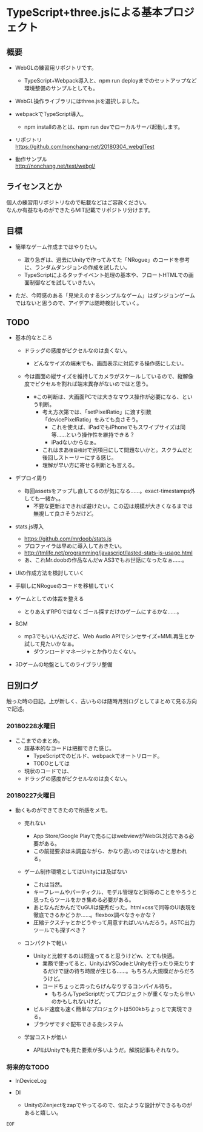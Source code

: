 # TypeScript+three.jsによる基本プロジェクト

## 概要

- WebGLの練習用リポジトリです。
	- TypeScript+Webpack導入と、npm run deployまでのセットアップなど環境整備のサンプルとしても。
- WebGL操作ライブラリにはthree.jsを選択しました。
- webpackでTypeScript導入。
	- npm installのあとは、npm run devでローカルサーバ起動します。


- リポジトリ  
	https://github.com/nonchang-net/20180304_webglTest

- 動作サンプル  
	http://nonchang.net/test/webgl/


## ライセンスとか

個人の練習用リポジトリなので転載などはご容赦ください。  
なんか有益なものができたらMIT記載でリポジトリ分けます。


## 目標

- 簡単なゲーム作成まではやりたい。
	- 取り急ぎは、過去にUnityで作ってみてた「NRogue」のコードを参考に、ランダムダンジョンの作成を試したい。
	- TypeScriptによるタッチイベント処理の基本や、フロートHTMLでの画面制御などを試していきたい。

- ただ、今時感のある「見栄えのするシンプルなゲーム」はダンジョンゲームではないと思うので、アイデアは随時検討していく。


## TODO

- 基本的なところ

	- ドラッグの感度がピクセルなのは良くない。
		- どんなサイズの端末でも、画面表示に対応する操作感にしたい。

	- 今は画面の縦サイズを維持してカメラがスケールしているので、縦解像度でピクセルを割れば端末異存がないのではと思う。
		- ※この判断は、大画面PCでは大きなマウス操作が必要になる、という判断。
			- 考え方次第では、「setPixelRatio」に渡す引数「devicePixelRatio」をみても良さそう。
				- これを使えば、iPadでもiPhoneでもスワイプサイズは同等……という操作性を維持できる？
				- iPadないからなぁ。
			- これはまあ`後日検討`で別項目にして問題ないかと。スクラムだと後回しストーリーにする感じ。
			- 理解が早い方に寄せる判断とも言える。

- デプロイ周り
	- 毎回assetsをアップし直してるのが気になる……。exact-timestamps外しても一緒か。。
		- 不要な更新はできれば避けたい。この辺は規模が大きくなるまでは無視して良さそうだけど。

- stats.js導入
	- https://github.com/mrdoob/stats.js
	- プロファイラは早めに導入しておきたい。
	- http://tmlife.net/programming/javascript/lasted-stats-js-usage.html
	- あ、これMr.doobの作品なんだw AS3でもお世話になったなぁ……。

- UIの作成方法を検討していく

- 手馴しにNRogueのコードを移植していく

- ゲームとしての体裁を整える
	- とりあえずRPGではなくゴール探すだけのゲームにするかな……。

- BGM
	- mp3でもいいんだけど、Web Audio APIでシンセサイズ+MML再生とか試して見たいかなぁ。
		- ダウンロードマネージャとか作りたくない。

- 3Dゲームの地盤としてのライブラリ整備



## 日別ログ

触った時の日記。上が新しく、古いものは随時月別ログとしてまとめて見る方向で記述。

### 20180228水曜日

- ここまでのまとめ。
	- 超基本的なコードは把握できた感じ。
		- TypeScriptでのビルド、webpackでオートリロード。
		- TODOとしては
	- 現状のコードでは、
	- ドラッグの感度がピクセルなのは良くない。

### 20180227火曜日

- 動くものができてきたので所感をメモ。

	- 売れない
		- App Store/Google Playで売るにはwebviewがWebGL対応である必要がある。
		- この前提要求は未調査ながら、かなり高いのではないかと思われる。

	- ゲーム制作環境としてはUnityには及ばない
		- これは当然。
		- キーフレームやパーティクル、モデル管理など同等のことをやろうと思ったらツールをかき集める必要がある。
		- あとなんだかんだでuGUIは優秀だった。html+cssで同等のUI表現を徹底できるかどうか……。flexbox調べなきゃかな？
		- 圧縮テクスチャとかどうやって用意すればいいんだろう。ASTC出力ツールでも探すべき？
	
	- コンパクトで軽い
		- Unityと比較するのは間違ってると思うけどw、とても快適。
			- 業務で使ってると、UnityはVSCodeとUnityを行ったり来たりするだけで謎の待ち時間が生じる……。もちろん大規模だからだろうけど。
			- コードちょっと弄ったらげんなりするコンパイル待ち。
				- もちろんTypeScriptだってプロジェクトが重くなったら辛いのかもしれないけど。
		- ビルド速度も速く簡単なプロジェクトは500kbちょっとで実現できる。
		- ブラウザですぐ配布できる良システム

	- 学習コストが低い
		- APIはUnityでも見た要素が多いようだ。解説記事もそれなり。



### 将来的なTODO

- InDeviceLog

- DI
	- UnityのZenjectをzapでやってるので、似たような設計ができるものがあると嬉しい。




`EOF`